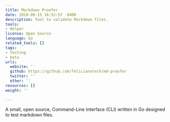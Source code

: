 ```yaml
---
title: Markdown Proofer
date: 2018-06-15 16:52:57 -0400
description: Tool to validate Markdown files.
tools:
- Helper
license: Open Source
language: Go
related_tools: []
tags:
- testing
- beta
urls:
  website: ''
  github: https://github.com/felicianotech/md-proofer
  twitter: ''
  other: ''
resources: []
weight: ''

---
```

A small, open source, Command-Line Interface (CLI) written in Go designed to test markdown files. 